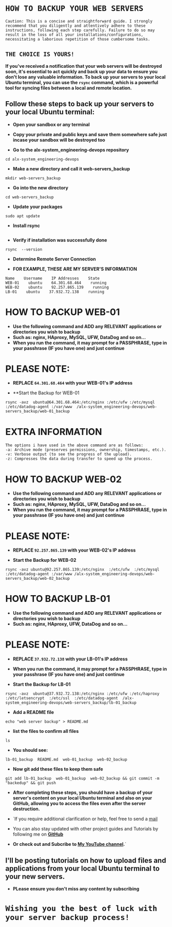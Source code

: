 # `HOW TO BACKUP YOUR WEB SERVERS`

``Caution: This is a concise and straightforward guide. I strongly recommend that you diligently and attentively adhere to these instructions, following each step carefully. Failure to do so may result in the loss of all your installations/configurations, necessitating a laborious repetition of those cumbersome tasks.``

## `THE CHOICE IS YOURS!`

**If you've received a notification that your web servers will be destroyed soon, it's essential to act quickly and back up your data to ensure you don't lose any valuable information. To back up your servers to your local Ubuntu terminal, you can use the `rsync` command, which is a powerful tool for syncing files between a local and remote location.**



## Follow these steps to back up your servers to your local Ubuntu terminal:

- **Open your sandbox or any  terminal**

- **Copy your private and public keys and save them somewhere safe just incase your sandbox will be destroyed too**

- **Go to the alx-system_engineering-devops repository**

```
cd alx-system_engineering-devops
```
 - **Make a new directory and call it web-servers_backup**

```
mkdir web-servers_backup
```

- **Go into the new directory**

```
cd web-servers_backup
```

- **Update your packages**

```
sudo apt update
```

- **Install rsync**

```sudo apt install -y rsync
```

- **Verify if installation was successfully done**

```
rsync  --version
```

- **Determine Remote Server Connection**

- **FOR EXAMPLE, THESE ARE MY SERVER'S INFORMATION**

```
Name    Username    IP Addresses    State
WEB-01    ubuntu    64.301.68.464    running
WEB-02    ubuntu    92.257.865.139    running
LB-01    ubuntu    37.932.72.138    running
```


# HOW TO BACKUP WEB-01

- **Use the following command and ADD any RELEVANT applications or directories you wish to backup**
- **Such as: nginx, HAproxy, MySQL, UFW, DataDog and so on...**
- **When you run the command, it may prompt for a PASSPHRASE, type in your passhrase (IF you have one) and just continue**

# PLEASE NOTE:
- **REPLACE  `64.301.68.464` with your WEB-01's IP address**

- **Start the Backup for WEB-01

```
rsync -avz  ubuntu@64.301.68.464:/etc/nginx :/etc/ufw :/etc/mysql  :/etc/datadog-agent :/var/www  /alx-system_engineering-devops/web-servers_backup/web-01_backup
```


# EXTRA INFORMATION
```
The options i have used in the above command are as follows:
-a: Archive mode (preserves permissions, ownership, timestamps, etc.).
-v: Verbose output (to see the progress of the upload).
-z: Compresses the data during transfer to speed up the process.
```


# HOW TO BACKUP WEB-02

- **Use the following command and ADD any RELEVANT applications or directories you wish to backup**
- **Such as: nginx, HAproxy, MySQL, UFW, DataDog and so on...**
- **When you run the command, it may prompt for a PASSPHRASE, type in your passhrase (IF you have one) and just continue**


# PLEASE NOTE:
- **REPLACE  `92.257.865.139`  with your WEB-02's IP address**

- **Start the Backup for WEB-02**

```
rsync -avz ubuntu@92.257.865.139:/etc/nginx  :/etc/ufw  :/etc/mysql  :/etc/datadog-agent :/var/www /alx-system_engineering-devops/web-servers_backup/web-02_backup
```



# HOW TO BACKUP LB-01

- **Use the following command and ADD any RELEVANT applications or directories you wish to backup**
- **Such as: nginx, HAproxy, UFW, DataDog and so on...** 


# PLEASE NOTE:
- **REPLACE  `37.932.72.138`  with your LB-01's IP address**

- **When you run the command, it may prompt for a PASSPHRASE, type in your passhrase (IF you have one) and just continue**

- **Start the Backup for LB-01**

```
rsync -avz  ubuntu@37.932.72.138:/etc/nginx :/etc/ufw :/etc/haproxy :/etc/letsencrypt  :/etc/ssl  :/etc/datadog-agent  /alx-system_engineering-devops/web-servers_backup/lb-01_backup
```

- **Add a README file**
  
```
echo "web server backup" > README.md
```

- **list the files to confirm all files**

```
ls
```

- **You should see:**

```
lb-01_backup  README.md  web-01_backup  web-02_backup
```

- **Now git add these files to keep them safe**

```
git add lb-01_backup  web-01_backup  web-02_backup && git commit -m "backedup" && git push
```

- **After completing these steps, you should have a backup of your server's content on your local Ubuntu terminal and also on your GitHub,
allowing you to access the files even after the server destruction.**



- `If you require additional clarification or help, feel free to send a [mail](igbebestor72gmail.com)
- You can also stay updated with other project guides and Tutorials by following me on **[GitHub](https://github.com/besthor)**
- **Or check out and Subcribe to [My YouTube channel](https://www.youtube.com/channel/UCVLwEYPiV1omTB-8ZQAioyw).**`


## I'll be posting tutorials on how to upload files and applications from your local Ubuntu terminal to your new servers.
- **PLease ensure you don't miss any content by subscribing**
# `Wishing you the best of luck with your server backup process!`

